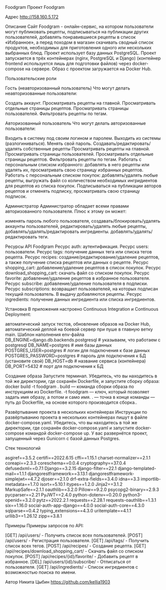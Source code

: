 Foodgram
Проект Foodgram

Адрес
http://158.160.5.172

Описание
Cайт Foodgram - онлайн-сервис, на котором пользователи могут публиковать рецепты, подписываться на публикации других пользователей, добавлять понравившиеся рецепты в список «Избранное», а перед походом в магазин скачивать сводный список продуктов, необходимых для приготовления одного или нескольких выбранных блюд. Проект использует базу данных PostgreSQL. Проект запускается в трёх контейнерах (nginx, PostgreSQL и Django) (контейнер frontend используется лишь для подготовки файлов) через docker-compose на сервере. Образ с проектом загружается на Docker Hub.

Пользовательские роли

Гость (неавторизованный пользователь)
Что могут делать неавторизованные пользователи:

Создать аккаунт.
Просматривать рецепты на главной.
Просматривать отдельные страницы рецептов.
Просматривать страницы пользователей.
Фильтровать рецепты по тегам.

Авторизованный пользователь
Что могут делать авторизованные пользователи:

Входить в систему под своим логином и паролем.
Выходить из системы (разлогиниваться).
Менять свой пароль.
Создавать/редактировать/удалять собственные рецепты
Просматривать рецепты на главной.
Просматривать страницы пользователей.
Просматривать отдельные страницы рецептов.
Фильтровать рецепты по тегам.
Работать с персональным списком избранного: добавлять в него рецепты или удалять их, просматривать свою страницу избранных рецептов.
Работать с персональным списком покупок: добавлять/удалять любые рецепты, выгружать файл со количеством необходимых ингридиентов для рецептов из списка покупок.
Подписываться на публикации авторов рецептов и отменять подписку, просматривать свою страницу подписок.

Администратор
Администратор обладает всеми правами авторизованного пользователя. Плюс к этому он может:

изменять пароль любого пользователя,
создавать/блокировать/удалять аккаунты пользователей,
редактировать/удалять любые рецепты,
добавлять/удалять/редактировать ингредиенты.
добавлять/удалять/редактировать теги.

Ресурсы API Foodgram
Ресурс auth: аутентификация.
Ресурс users: пользователи.
Ресурс tags: получение данных тега или списка тегов рецепта.
Ресурс recipes: создание/редактирование/удаление рецептов, а также получение списка рецептов или данных о рецепте.
Ресурс shopping_cart: добавление/удаление рецептов в список покупок.
Ресурс download_shopping_cart: cкачать файл со списком покупок.
Ресурс favorite: добавление/удаление рецептов в избранное пользователя.
Ресурс subscribe: добавление/удаление пользователя в подписки.
Ресурс subscriptions: возвращает пользователей, на которых подписан текущий пользователь. В выдачу добавляются рецепты.
Ресурс ingredients: получение данных ингредиента или списка ингредиентов.

Установка
В приложения настроено Continuous Integration и Continuous Deployment:

автоматический запуск тестов,
обновление образов на Docker Hub,
автоматический деплой на боевой сервер при пуше в главную ветку main.
Шаблон наполнения env-файла
DB_ENGINE=django.db.backends.postgresql # указываем, что работаем с postgresql
DB_NAME=postgres # имя базы данных
POSTGRES_USER=postgres # логин для подключения к базе данных
POSTGRES_PASSWORD=postgres # пароль для подключения к БД (установите свой)
DB_HOST=db # название сервиса (контейнера) DB_PORT=5432 # порт для подключения к БД

Создание образа
Запустите терминал. Убедитесь, что вы находитесь в той же директории, где сохранён Dockerfile, и запустите сборку образа: docker build -t foodgram .
build — команда сборки образа по инструкциям из Dockerfile. -t foodgram — ключ, который позволяет задать имя образу, а потом и само имя. . — точка в конце команды — путь до Dockerfile, на основе которого производится сборка..

Развёртывание проекта в нескольких контейнерах
Инструкции по развёртыванию проекта в нескольких контейнерах пишут в файле docker-compose.yaml. Убедитесь, что вы находитесь в той же директории, где сохранён docker-compose.yaml и запустите docker-compose командой docker-compose up. У вас развернётся проект, запущенный через Gunicorn с базой данных Postgres.

Стек технологий

asgiref==3.5.2
certifi==2022.6.15
cffi==1.15.1
charset-normalizer==2.1.1
coreapi==2.3.3
coreschema==0.0.4
cryptography==37.0.4
defusedxml==0.7.1
Django==3.2.15
django-filter==22.1
django-templated-mail==1.1.1
djangorestframework==3.13.1
djangorestframework-simplejwt==4.7.2
djoser==2.1.0
drf-extra-fields==3.4.0
idna==3.3
importlib-metadata==1.7.0
isort==5.10.1
itypes==1.2.0
Jinja2==3.1.2
MarkupSafe==2.1.1
oauthlib==3.2.0
Pillow==9.2.0
psycopg2-binary==2.9.3
pycparser==2.21
PyJWT==2.4.0
python-dotenv==0.20.0
python3-openid==3.2.0
pytz==2022.2.1
requests==2.28.1
requests-oauthlib==1.3.1
six==1.16.0
social-auth-app-django==4.0.0
social-auth-core==4.3.0
sqlparse==0.4.2
typing_extensions==4.3.0
uritemplate==4.1.1
urllib3==1.26.12
zipp==3.8.1

Примеры
Примеры запросов по API:

[GET] /api/users/ - Получить список всех пользователей.
[POST] /api/users/ - Регистрация пользователя.
[GET] /api/tags/ - Получить список всех тегов.
[POST] /api/recipes/ - Создание рецепта.
[GET] /api/recipes/download_shopping_cart/ - Скачать файл со списком покупок.
[POST] /api/recipes/{id}/favorite/ - Добавить рецепт в избранное.
[DEL] /api/users/{id}/subscribe/ - Отписаться от пользователя.
[GET] /api/ingredients/ - Список ингредиентов с возможностью поиска по имени.

Автор
Никита Цыбин https://github.com/kellia1903